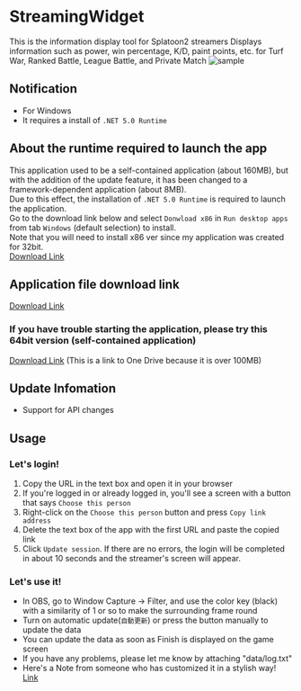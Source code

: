 # StreamingWidget
This is the information display tool for Splatoon2 streamers
Displays information such as power, win percentage, K/D, paint points, etc. for Turf War, Ranked Battle, League Battle, and Private Match
![sample](https://user-images.githubusercontent.com/6965987/97128982-1aa25b80-1781-11eb-91da-8d4135c96968.png)

## Notification
- For Windows
- It requires a install of `.NET 5.0 Runtime`

## About the runtime required to launch the app
This application used to be a self-contained application (about 160MB), but with the addition of the update feature, it has been changed to a framework-dependent application (about 8MB).    
Due to this effect, the installation of `.NET 5.0 Runtime` is required to launch the application.  
Go to the download link below and select `Donwload x86` in `Run desktop apps` from tab `Windows` (default selection) to install.  
Note that you will need to install x86 ver since my application was created for 32bit.  
[Download Link](https://dotnet.microsoft.com/download/dotnet/current/runtime)

## Application file download link
[Download Link](https://github.com/boomxch/StreamingWidget/raw/master/Splatoon2StreamingWidget.exe)

### If you have trouble starting the application, please try this 64bit version (self-contained application)
[Download Link](https://1drv.ms/u/s!Am_cMZT26Ppfgctv_ckv94_Ts9heeA) (This is a link to One Drive because it is over 100MB)

## Update Infomation
- Support for API changes

## Usage

### Let's login!
1. Copy the URL in the text box and open it in your browser
2. If you're logged in or already logged in, you'll see a screen with a button that says `Choose this person`
3. Right-click on the `Choose this person` button and press `Copy link address`
4. Delete the text box of the app with the first URL and paste the copied link
5. Click `Update session`. If there are no errors, the login will be completed in about 10 seconds and the streamer's screen will appear.

### Let's use it!
- In OBS, go to Window Capture -> Filter, and use the color key (black) with a similarity of 1 or so to make the surrounding frame round
- Turn on automatic update(`自動更新`) or press the button manually to update the data
- You can update the data as soon as Finish is displayed on the game screen
- If you have any problems, please let me know by attaching "data/log.txt"
- Here's a Note from someone who has customized it in a stylish way! [Link](https://note.com/splat/n/n04081c71ac49)